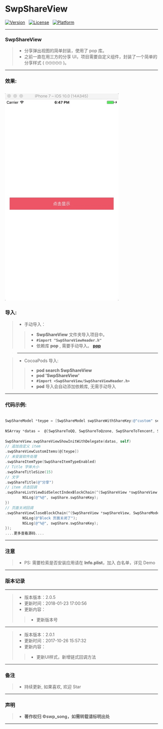 # SwpShareView



[![Version](https://img.shields.io/cocoapods/v/SwpShareView.svg?style=flat)](http://cocoapods.org/pods/SwpShareView) &nbsp; [![License](https://img.shields.io/cocoapods/l/SwpShareView.svg?style=flat)](http://cocoapods.org/pods/SwpShareView) &nbsp; [![Platform](https://img.shields.io/cocoapods/p/SwpShareView.svg?style=flat)](http://cocoapods.org/pods/SwpShareView)

-------


### SwpShareView


> * 分享弹出视图的简单封装，使用了 pop 库。
> * 之前一直在用三方的分享 UI，项目需要自定义组件，封装了一个简单的分享样式 ( 🙄🙄🙄🙄🙄 )。

-------

### 效果:
![(图片轮播效果)](https://raw.githubusercontent.com/swp-song/SwpShareView/master/Screenshot/SwpShareView.gif)
---

### 导入:

> * 手动导入：
> 
>> * **SwpShareView** 文件夹导入项目中。
>> * **`#import "SwpShareViewHeader.h"`**
>> * 依赖库 **pop** , 需要手动导入。
>> **[pop](https://github.com/facebook/pop)**

> -------

> * CocoaPods 导入:
> 
>> * **pod search SwpShareView**
>> * **pod 'SwpShareView'**
>> * **`#import <SwpShareView/SwpShareViewHeader.h>`**
>> * **pod** 导入会自动添加依赖库, 无需手动导入


-------


### 代码示例:

```Objective-C

SwpShareModel *teype = [SwpShareModel swpShareWithShareKey:@"custom" setSwpShareTitle:@"自定义" setSwpShareImageName:@"share_custom" setSwpTripartiteFrameworkShareType:@200];

NSArray *datas =  @[SwpShareToQQ, SwpShareToQzone, SwpShareToTencent, SwpShareToWechatSession, SwpShareToWechatTimeline, SwpShareToSina, SwpShareToCopyURL];

SwpShareView.swpShareViewShowInitWithDelegate(datas, self)
// 追加自定义 item
.swpShareViewCustomItems(@[teype])
// 未安装软件处理
.swpShareItemType(SwpShareItemTypeEnabled)
// Title 字体大小
.swpShareTitleSize(15)
// 文字
.swpShareTitle(@"分享")
// item 点击回调
.swpShareListViewDidSelectIndexBlockChain(^(SwpShareView *swpShareView, NSInteger didSelectIndex, SwpShareModel *swpShare){
        NSLog(@"%@", swpShare.swpShareKey);
})
// 页面关闭回调
.swpShareViewCloseBlockChain(^(SwpShareView *swpShareView, SwpShareModel *swpShare){
        NSLog(@"Block 页面关闭了");
        NSLog(@"%@", swpShare.swpShareKey);
});
....更多查看源码....

```
-------

### 注意
> * PS: 需要检索是否安装应用请在 **Info.plist**，加入 白名单，详见 Demo

-------

### 版本记录

-------

> * 版本版本：2.0.5
> * 更新时间：2018-01-23 17:00:56
> * 更新内容：
> 
> > * 更新版本号

-------

> * 版本版本：2.0.1
> * 更新时间：2017-10-26 15:57:32
> * 更新内容：
> 
> > * 更新UI样式，新增链式回调方法

-------


### 备注

> * 持续更新, 如果喜欢, 欢迎 Star

-------

### 声明

 > * **著作权归 ©swp_song，如需转载请标明出处**

-------


